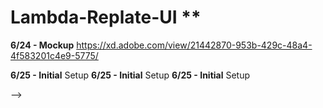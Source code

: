 # Lambda-Replate-UI **

**6/24 - Mockup** https://xd.adobe.com/view/21442870-953b-429c-48a4-4f583201c4e9-5775/

**6/25 - Initial** Setup
**6/25 - Initial** Setup
**6/25 - Initial** Setup
<!-- 
<!-- 
COLORS --

Green - #87B76E
Orange - #F46B2F
Off Gray - #F2F2F2
White - 
Black -  -->
<!-- Blue - #3066BE --> -->

